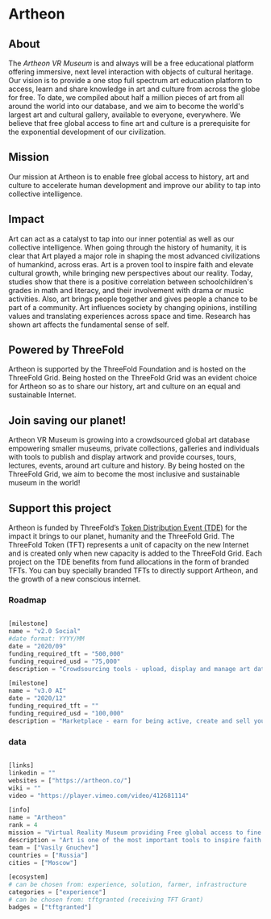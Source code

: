# Artheon

## About

The *Artheon VR Museum* is and always will be a free educational platform offering immersive, next level interaction with objects of cultural heritage. Our vision is to provide a one stop full spectrum art education platform to access, learn and share knowledge in art and culture from across the globe for free. To date, we compiled about half a million pieces of art from all around the world into our database, and we aim to become the world's largest art and cultural gallery, available to everyone, everywhere. We believe that free global access to fine art and culture is a prerequisite for the exponential development of our civilization. 

## Mission

Our mission at Artheon is to enable free global access to history, art and culture to accelerate human development and improve our ability to tap into collective intelligence.

## Impact

Art can act as a catalyst to tap into our inner potential as well as our collective intelligence. When going through the history of humanity, it is clear that Art played a major role in shaping the most advanced civilizations of humankind, across eras. Art is a proven tool to inspire faith and elevate cultural growth, while bringing new perspectives about our reality. Today, studies show that there is a positive correlation between schoolchildren's grades in math and literacy, and their involvement with drama or music activities. Also, art brings people together and gives people a chance to be part of a community. Art influences society by changing opinions, instilling values and translating experiences across space and time. Research has shown art affects the fundamental sense of self.

## Powered by ThreeFold

Artheon is supported by the ThreeFold Foundation and is hosted on the ThreeFold Grid. Being hosted on the ThreeFold Grid was an evident choice for Artheon so as to share our history, art and culture on an equal and sustainable Internet.
 

 ## Join saving our planet!
 
Artheon VR Museum is growing into a crowdsourced global art database empowering smaller museums, private collections, galleries and individuals with tools to publish and display artwork and provide courses, tours, lectures, events, around art culture and history. By being hosted on the ThreeFold Grid, we aim to  become the most inclusive and sustainable museum in the world!

## Support this project

Artheon is funded by ThreeFold’s [Token Distribution Event (TDE)](https://wiki.threefold.io/#/tdeoverview)</a> for the impact it brings to our planet, humanity and the ThreeFold Grid.
The ThreeFold Token (TFT) represents a unit of capacity on the new Internet and is created only when new capacity is added to the ThreeFold Grid. Each project on the TDE benefits from fund allocations in the form of branded TFTs. 
You can buy specially branded TFTs to directly support Artheon, and the growth of a new conscious internet.



### Roadmap

```python

[milestone]
name = "v2.0 Social"
#date format: YYYY/MM 
date = "2020/09"
funding_required_tft = "500,000"
funding_required_usd = "75,000"
description = "Crowdsourcing tools - upload, display and manage art data; Collaborative - up to 16 users in one location; Social collections - build communities of art lovers; Similarity search - visual, theme, style, details; Recommendations - advanced, personalized; Learning games - history of art."

[milestone]
name = "v3.0 AI"
date = "2020/12"
funding_required_tft = ""
funding_required_usd = "100,000"
description = "Marketplace - earn for being active, create and sell your educational materials; Tours - unlimited participants; Events and Guides - lectures, masterclasses, guided tours and art performances; Visual Data Stories - dashboards, graphs, history and parallels between artists and cultures based on data; Proactive Recommendations - get something new and interesting every time; Learning Courses - art and performance."

```

### data

```python

[links]
linkedin = ""
websites = ["https://artheon.co/"]
wiki = ""
video = "https://player.vimeo.com/video/412681114"

[info]
name = "Artheon"
rank = 4
mission = "Virtual Reality Museum providing Free global access to fine art and culture from all over the world"
description = "Art is one of the most important tools to inspire faith and cultural growth giving a new perspective of looking at reality. We believe that free global access to fine art and culture is a prerequisite for the development of human kind. The Artheon is supported by the ThreeFold Foundation and is hosted on ThreeFold Grid. Hosting on ThreeFold Grid allows us to share free global access to history, art and culture across geographical and cultural borders in true decentralized manner."
team = ["Vasily Gnuchev"]
countries = ["Russia"]
cities = ["Moscow"]

[ecosystem]
# can be chosen from: experience, solution, farmer, infrastructure
categories = ["experience"]
# can be chosen from: tftgranted (receiving TFT Grant)
badges = ["tftgranted"]

```
